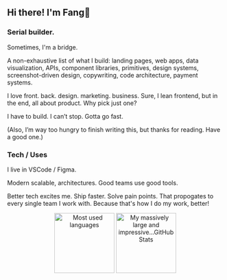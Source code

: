 ## Hi there! I'm Fang🦁

### Serial builder.

Sometimes, I'm a bridge.

A non-exhaustive list of what I build: landing pages, web apps, data visualization, APIs, component libraries, primitives, design systems, screenshot-driven design, copywriting, code architecture, payment systems.

I love front. back. design. marketing. business. Sure, I lean frontend, but in the end, all about product. Why pick just one?

I have to build. I can’t stop. Gotta go fast.

(Also, I’m way too hungry to finish writing this, but thanks for reading. Have a good one.)

### Tech / Uses

I live in VSCode / Figma.

Modern scalable, architectures. Good teams use good tools. 

Better tech excites me. Ship faster. Solve pain points. That propogates to every single team I work with. Because that's how I do my work, better!

<p align="center">
  <img height="140" src="https://github-readme-stats-armchair-traveller.vercel.app/api/top-langs/?username=armchair-traveller&layout=compact&hide=makefile&theme=nord" alt="Most used languages" />
  <img height="140" src="https://github-readme-stats-armchair-traveller.vercel.app/api?username=armchair-traveller&show_icons=true&count_private=true&hide=stars,prs&theme=nord" alt="My massively large and impressive...GitHub Stats" />
</p>
